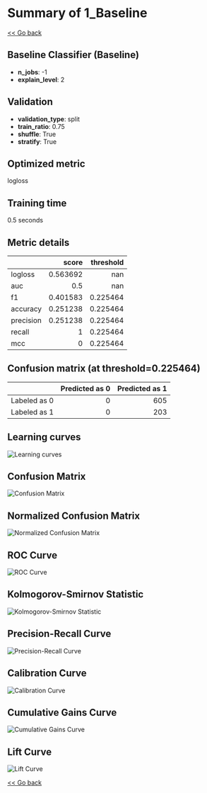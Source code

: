 # Summary of 1_Baseline

[<< Go back](../README.md)


## Baseline Classifier (Baseline)
- **n_jobs**: -1
- **explain_level**: 2

## Validation
 - **validation_type**: split
 - **train_ratio**: 0.75
 - **shuffle**: True
 - **stratify**: True

## Optimized metric
logloss

## Training time

0.5 seconds

## Metric details
|           |    score |   threshold |
|:----------|---------:|------------:|
| logloss   | 0.563692 |  nan        |
| auc       | 0.5      |  nan        |
| f1        | 0.401583 |    0.225464 |
| accuracy  | 0.251238 |    0.225464 |
| precision | 0.251238 |    0.225464 |
| recall    | 1        |    0.225464 |
| mcc       | 0        |    0.225464 |


## Confusion matrix (at threshold=0.225464)
|              |   Predicted as 0 |   Predicted as 1 |
|:-------------|-----------------:|-----------------:|
| Labeled as 0 |                0 |              605 |
| Labeled as 1 |                0 |              203 |

## Learning curves
![Learning curves](learning_curves.png)
## Confusion Matrix

![Confusion Matrix](confusion_matrix.png)


## Normalized Confusion Matrix

![Normalized Confusion Matrix](confusion_matrix_normalized.png)


## ROC Curve

![ROC Curve](roc_curve.png)


## Kolmogorov-Smirnov Statistic

![Kolmogorov-Smirnov Statistic](ks_statistic.png)


## Precision-Recall Curve

![Precision-Recall Curve](precision_recall_curve.png)


## Calibration Curve

![Calibration Curve](calibration_curve_curve.png)


## Cumulative Gains Curve

![Cumulative Gains Curve](cumulative_gains_curve.png)


## Lift Curve

![Lift Curve](lift_curve.png)



[<< Go back](../README.md)
